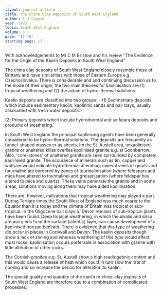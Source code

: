```yaml
---
layout: journal-article
title: The China Clay Deposits of South West England
author: E J Coppin
year: 1983
topic: South West England
volume: 3
page: "17-18"
starting page: 17
---
```

With acknowledgements to Mr C M Bristow and his review "The Evidence for the Origin of the Kaolin Deposits in South West England"

The china clay deposits of South West England closely resemble those of Brittany and have similarities with those of Eastern Europe e.g. Czechoslovakia. There is considerable and and continuing discussion as to the mode of their origin; the two main theories for kaolinisation are (1) tropical weathering and (2) the action of hydro-thermal solutions. 

Kaolin deposits are classified into two groups: - 
(1) Sedimentary deposits which include sedimentary kaolin, kaolinitic sands and ball clays, usually associated with fresh water deposits.

(2) Primary deposits which include hydrothermal and solfatara deposits and products of weathering. 

In South West England the principal kaolinising agents have been generally considered to be hydro-thermal solutions. The deposits are frequently as funnel-shaped masses or as sheets, Im the St. Austell area, unkaolinised granite or unaltered killas overlies kaolinised granite e.g. at Goonbarrow. Also, 'core-stones' of unaltered granite are seen surrounded by completely kaolinised granite. The occurance of minerals such as tin, copper and wolfram would indicate hydrothermal alteration; mineral veins of quartz and tourmaline are bordered by zones of tourmalinisation (where feldspars and mica have altered to tourmaline) and greisenisation (where feldspar has altered to mica and quartz). These veins penetrate the granite and in some areas, solutions moving along them may have aided kaolinisation.

There are, however, indications that tropical weathering may played a part. During Tertiary times the South West of England was much nearer to the Equator than it is today and the climate of Britain was tropical or sub-tropical. In the Oligocene ball clays S. Devon remains of sub-tropical plants have been found. Deep tropical weathering, in which the alkalis and silica are ase y ens from the surface (lateritic) layer, can cause development of a kaolinised horizon beneath. There is evidence that this type of weathering did occur in places in Cornwall and Devon. The kaolin deposits though show a lack of zoning and whereas weathering of this type would affect most rocks, kaolinisation occurs preferable in association with granite with little alteration of other rocks.

The Cornish granites e.g. St, Austell show a high readiogebnic content and this would cause a release of heat which could in turn slow the rate of cooling and so increase the period for alteration to kaolin.

The special quality and quantity of the kaolin or china-clay deposits of South West England are therefore due to a combination of complicated processes.

<img section>
